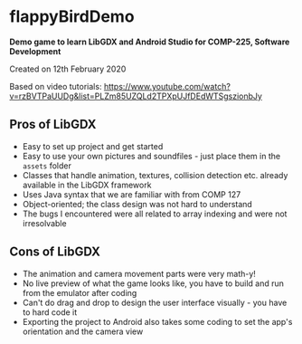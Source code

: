# flappyBirdDemo
**Demo game to learn LibGDX and Android Studio for COMP-225, Software Development**

Created on 12th February 2020

Based on video tutorials: https://www.youtube.com/watch?v=rzBVTPaUUDg&list=PLZm85UZQLd2TPXpUJfDEdWTSgszionbJy

## Pros of LibGDX
- Easy to set up project and get started
- Easy to use your own pictures and soundfiles - just place them in the `assets` folder
- Classes that handle animation, textures, collision detection etc. already available in the LibGDX framework
- Uses Java syntax that we are familiar with from COMP 127
- Object-oriented; the class design was not hard to understand
- The bugs I encountered were all related to array indexing and were not irresolvable

## Cons of LibGDX
- The animation and camera movement parts were very math-y!
- No live preview of what the game looks like, you have to build and run from the emulator after coding
- Can't do drag and drop to design the user interface visually - you have to hard code it
- Exporting the project to Android also takes some coding to set the app's orientation and the camera view
